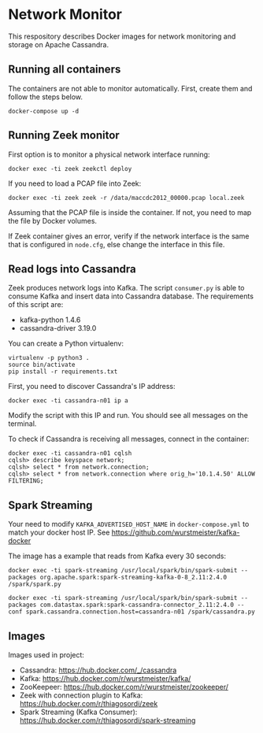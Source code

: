 # Network Monitor

This respository describes Docker images for network monitoring and storage on Apache Cassandra.

## Running all containers

The containers are not able to monitor automatically. First, create them and follow the steps below.
```
docker-compose up -d
```

## Running Zeek monitor 

First option is to monitor a physical network interface running:
```
docker exec -ti zeek zeekctl deploy
```

If you need to load a PCAP file into Zeek:
```
docker exec -ti zeek zeek -r /data/maccdc2012_00000.pcap local.zeek
```
Assuming that the PCAP file is inside the container. If not, you need to map the file by Docker volumes.

If Zeek container gives an error, verify if the network interface is the same that is configured in ```node.cfg```, else change the interface in this file.


## Read logs into Cassandra

Zeek produces network logs into Kafka. The script ```consumer.py``` is able to consume Kafka and insert data into Cassandra database. The requirements of this script are:
- kafka-python 1.4.6
- cassandra-driver 3.19.0

You can create a Python virtualenv:
```
virtualenv -p python3 .
source bin/activate
pip install -r requirements.txt
```

First, you need to discover Cassandra's IP address:
```
docker exec -ti cassandra-n01 ip a
```
Modify the script with this IP and run. You should see all messages on the terminal. 

To check if Cassandra is receiving all messages, connect in the container:
```
docker exec -ti cassandra-n01 cqlsh
cqlsh> describe keyspace network;
cqlsh> select * from network.connection;
cqlsh> select * from network.connection where orig_h='10.1.4.50' ALLOW FILTERING;
```

## Spark Streaming

Your need to modify ```KAFKA_ADVERTISED_HOST_NAME``` in ```docker-compose.yml``` to match your docker host IP. See https://github.com/wurstmeister/kafka-docker

The image has a example that reads from Kafka every 30 seconds:
```
docker exec -ti spark-streaming /usr/local/spark/bin/spark-submit --packages org.apache.spark:spark-streaming-kafka-0-8_2.11:2.4.0 /spark/spark.py

docker exec -ti spark-streaming /usr/local/spark/bin/spark-submit --packages com.datastax.spark:spark-cassandra-connector_2.11:2.4.0 --conf spark.cassandra.connection.host=cassandra-n01 /spark/cassandra.py
```

## Images 
Images used in project:

- Cassandra: https://hub.docker.com/_/cassandra
- Kafka: https://hub.docker.com/r/wurstmeister/kafka/
- ZooKeepeer: https://hub.docker.com/r/wurstmeister/zookeeper/
- Zeek with connection plugin to Kafka: https://hub.docker.com/r/thiagosordi/zeek
- Spark Streaming (Kafka Consumer): https://hub.docker.com/r/thiagosordi/spark-streaming


